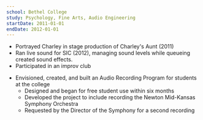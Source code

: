 ```yaml
---
school: Bethel College
study: Psychology, Fine Arts, Audio Engineering
startDate: 2011-01-01
endDate: 2012-01-01
---
```



<!-- - Activities and societies: Audio Recording TechnicianActivities and societies: Audio Recording Technician -->


- Portrayed Charley in stage production of Charley's Aunt (2011) 
- Ran live sound for SIC (2012), managing sound levels while queueing created sound effects.
- Participated in an improv club 
<!-- - Researched reasoning behind stalking behavior in an effort to keep college students safe -->
<!-- - Envisioned, created and built an Audio Recording Program for the use of the students at the college. 
  - Got the program up and running within six months 
  - Free recording program available for every student to use
  - The project grew to involve the community allowing the chance to record the Newton Mid-Kansas Symphony Orchestra 
  - Requested by the Director of the Newton Mid-Kansas Symphony Orchestra, Thomas W. Douglas, for the second concert   -->
- Envisioned, created, and built an Audio Recording Program for students at the college
  - Designed and began for free student use within six months
  - Developed the project to include recording the Newton Mid-Kansas Symphony Orchestra
  -  Requested by the Director of the Symphony for a second recording
